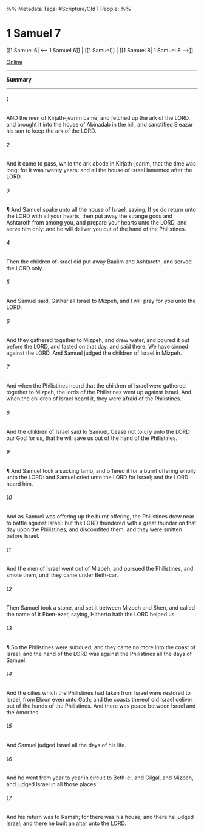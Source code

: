 

%% Metadata
Tags: #Scripture/OldT
People: 
%%
# 1 Samuel 7
[[1 Samuel 6| <-- 1 Samuel 6]] | [[1 Samuel]] | [[1 Samuel 8| 1 Samuel 8 -->]]

[Online](https://churchofjesuschrist.org/study/scriptures/ot/1-sam/7?lang=eng)

---
__Summary__



---

###### 1
AND the men of Kirjath-jearim came, and fetched up the ark of the LORD, and brought it into the house of Abinadab in the hill, and sanctified Eleazar his son to keep the ark of the LORD.
###### 2
And it came to pass, while the ark abode in Kirjath-jearim, that the time was long; for it was twenty years: and all the house of Israel lamented after the LORD.
###### 3
¶ And Samuel spake unto all the house of Israel, saying, If ye do return unto the LORD with all your hearts, then put away the strange gods and Ashtaroth from among you, and prepare your hearts unto the LORD, and serve him only: and he will deliver you out of the hand of the Philistines.
###### 4
Then the children of Israel did put away Baalim and Ashtaroth, and served the LORD only.
###### 5
And Samuel said, Gather all Israel to Mizpeh, and I will pray for you unto the LORD.
###### 6
And they gathered together to Mizpeh, and drew water, and poured it out before the LORD, and fasted on that day, and said there, We have sinned against the LORD.  And Samuel judged the children of Israel in Mizpeh.
###### 7
And when the Philistines heard that the children of Israel were gathered together to Mizpeh, the lords of the Philistines went up against Israel.  And when the children of Israel heard it, they were afraid of the Philistines.
###### 8
And the children of Israel said to Samuel, Cease not to cry unto the LORD our God for us, that he will save us out of the hand of the Philistines.
###### 9
¶ And Samuel took a sucking lamb, and offered it for a burnt offering wholly unto the LORD: and Samuel cried unto the LORD for Israel; and the LORD heard him.
###### 10
And as Samuel was offering up the burnt offering, the Philistines drew near to battle against Israel: but the LORD thundered with a great thunder on that day upon the Philistines, and discomfited them; and they were smitten before Israel.
###### 11
And the men of Israel went out of Mizpeh, and pursued the Philistines, and smote them, until they came under Beth-car.
###### 12
Then Samuel took a stone, and set it between Mizpeh and Shen, and called the name of it Eben-ezer, saying, Hitherto hath the LORD helped us.
###### 13
¶ So the Philistines were subdued, and they came no more into the coast of Israel: and the hand of the LORD was against the Philistines all the days of Samuel.
###### 14
And the cities which the Philistines had taken from Israel were restored to Israel, from Ekron even unto Gath; and the coasts thereof did Israel deliver out of the hands of the Philistines.  And there was peace between Israel and the Amorites.
###### 15
And Samuel judged Israel all the days of his life.
###### 16
And he went from year to year in circuit to Beth-el, and Gilgal, and Mizpeh, and judged Israel in all those places.
###### 17
And his return was to Ramah; for there was his house; and there he judged Israel; and there he built an altar unto the LORD.



